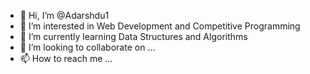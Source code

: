 - 👋 Hi, I’m @Adarshdu1
- 👀 I’m interested in Web Development and Competitive Programming
- 🌱 I’m currently learning Data Structures and Algorithms
- 💞️ I’m looking to collaborate on ...
- 📫 How to reach me ...

<!---
Adarshdu1/Adarshdu1 is a ✨ special ✨ repository because its `README.md` (this file) appears on your GitHub profile.
You can click the Preview link to take a look at your changes.
--->
